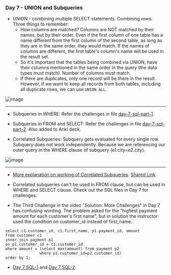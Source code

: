 ### Day 7 - UNION and Subqueries

- UNION - combining multiple SELECT statements. Combining rows. Three things to remember:
    + How columns are matched? Columns are NOT matched by their names, but by their order. Even if the first column of one table has a name different from the first column of the second table, as long as they are in the same order, they would match. If the names of columns are different, the first table's column's name will be used in the result set.
    + So it's important that the tables being combined via UNION, have their columns mentioned in the same order in the query (the data types must match). Number of columns must match.
    + If there are duplicates, only one record will be there in the result. However, if we want to keep all records from both tables, including all duplicate rows, we can use `UNION ALL`.

![image](https://github.com/vishpant76/15-days-postgres/assets/18080911/b7792b86-4fdd-4da1-b900-a898a3025c78)

---

- Subqueries in WHERE: Refer the challenges in file [day-7-sql-part-1](https://github.com/vishpant76/15-days-postgres/blob/main/Section-7/day-7-sql-part-1.sql).

- Subqueries in FROM and SELECT: Refer the challenges in file [day-7-sql-part-2](https://github.com/vishpant76/15-days-postgres/blob/main/Section-7/day-7-sql-part-2.sql). Also added to Anki deck.

- Correlated Subqueries: Subquery gets evaluated for every single row. Subquery does not work independently. Because we are referencing our outer query in the WHERE clause of subquery (e1.city=e2.city).

![image](https://github.com/vishpant76/15-days-postgres/assets/18080911/8d19b593-07d6-468a-ae76-62c37a81af7f)

---

- [More explanation on working of Correlated Subqueries](https://chat.openai.com/c/53644251-09a3-49a8-88bb-4c931dd1422e). [Shared Link](https://chat.openai.com/share/1b294a2d-a989-47f0-a274-9e185d657990)

- Correlated subqueries can't be used in FROM clause, but can be used in WHERE and SELECT clause. Check out the SQL files in Day 7 for challenges.

- The Third Challenge in the video "Solution: More Challenges" in Day 7 has confusing wording. The problem asked for the "highest payment amount for each customer's first name", but in solution the instructor used the condition on customer_id instead of first_name.

```
select c1.customer_id, c1.first_name, p1.payment_id, amount
from customer c1
inner join payment p1
on p1.customer_id = c1.customer_id
where amount = (select max(amount) from payment p2
			   where p1.customer_id=p2.customer_id)
order by 1;
```

- [Day 7 SQL-1](https://github.com/vishpant76/15-days-postgres/blob/main/Section-7/day-7-sql-part-1.sql) and [Day 7 SQL-2](https://github.com/vishpant76/15-days-postgres/blob/main/Section-7/day-7-sql-part-2.sql).
